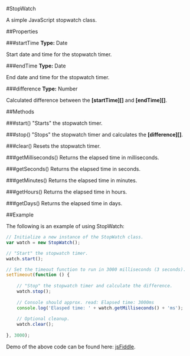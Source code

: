 #StopWatch

A simple JavaScript stopwatch class.

##Properties

###startTime
__Type:__ Date

Start date and time for the stopwatch timer.

###endTime
__Type:__ Date

End date and time for the stopwatch timer.

###difference
__Type:__ Number

Calculated difference between the __[startTime][]__ and __[endTime][]__.

##Methods

###start()
"Starts" the stopwatch timer.

###stop()
"Stops" the stopwatch timer and calculates the __[difference][]__.

###clear()
Resets the stopwatch timer.

###getMilliseconds()
Returns the elapsed time in milliseconds.

###getSeconds()
Returns the elapsed time in seconds.

###getMinutes()
Returns the elapsed time in minutes.

###getHours()
Returns the elapsed time in hours.

###getDays()
Returns the elapsed time in days.

##Example

The following is an example of using StopWatch:

```javascript
// Initialize a new instance of the StopWatch class.
var watch = new StopWatch();

// "Start" the stopwatch timer.
watch.start();

// Set the timeout function to run in 3000 milliseconds (3 seconds).
setTimeout(function () {
    
    // "Stop" the stopwatch timer and calculate the difference.
    watch.stop();
    
    // Console should approx. read: Elapsed time: 3000ms
    console.log('Elasped time: ' + watch.getMilliseconds() + 'ms');
    
    // Optional cleanup.
    watch.clear();
    
}, 3000);
```

Demo of the above code can be found here: [jsFiddle](http://jsfiddle.net/decoy31/qNaV3/).
